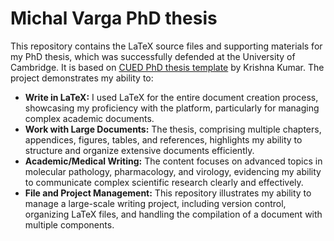 # Michal Varga PhD thesis

This repository contains the LaTeX source files and supporting materials for my PhD thesis, which was successfully defended at the University of Cambridge. It is based on [CUED PhD thesis template](https://github.com/kks32/phd-thesis-template) by Krishna Kumar. The project demonstrates my ability to:

- **Write in LaTeX:** I used LaTeX for the entire document creation process, showcasing my proficiency with the platform, particularly for managing complex academic documents.
- **Work with Large Documents:** The thesis, comprising multiple chapters, appendices, figures, tables, and references, highlights my ability to structure and organize extensive documents efficiently.
- **Academic/Medical Writing:** The content focuses on advanced topics in molecular pathology, pharmacology, and virology, evidencing my ability to communicate complex scientific research clearly and effectively.
- **File and Project Management:** This repository illustrates my ability to manage a large-scale writing project, including version control, organizing LaTeX files, and handling the compilation of a document with multiple components.
